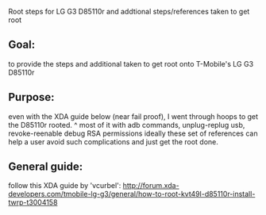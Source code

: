 
Root steps for LG G3 D85110r and addtional steps/references taken to get root

Goal:
-----
to provide the steps and additional taken to get root onto T-Mobile's LG G3 D85110r


Purpose:
--------
even with the XDA guide below (near fail proof), I went through hoops to get the D85110r rooted.
^ most of it with adb commands, unplug-replug usb, revoke-reenable debug RSA permissions
ideally these set of references can help a user avoid such complications and just get the root done.


General guide:
--------------
follow this XDA guide by 'vcurbel':
http://forum.xda-developers.com/tmobile-lg-g3/general/how-to-root-kvt49l-d85110r-install-twrp-t3004158